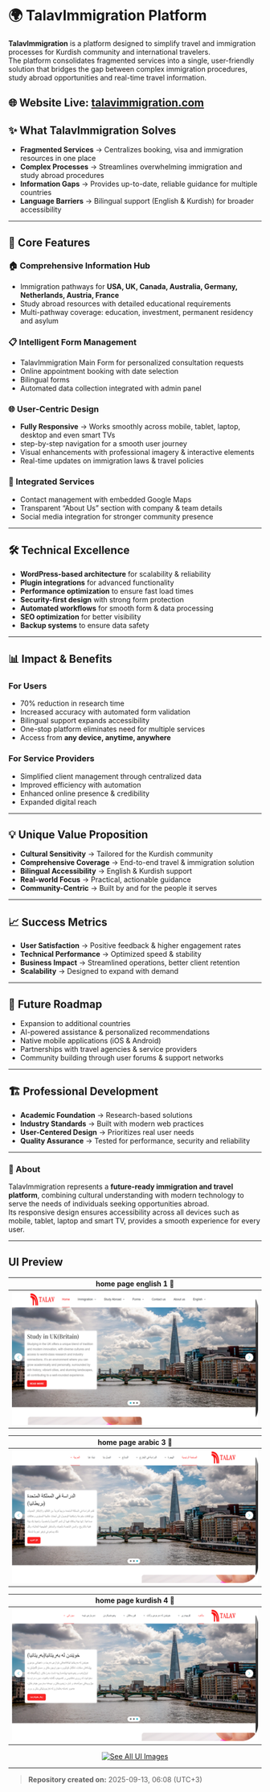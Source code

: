 # 🌍 TalavImmigration Platform

**TalavImmigration** is a platform designed to simplify travel and immigration processes for Kurdish community and international travelers.  
The platform consolidates fragmented services into a single, user-friendly solution that bridges the gap between complex immigration procedures, study abroad opportunities and real-time travel information.

🌐 **Website Live:** [talavimmigration.com](https://talavimmigration.com)
---

## ✨ What TalavImmigration Solves
- **Fragmented Services** → Centralizes booking, visa and immigration resources in one place  
- **Complex Processes** → Streamlines overwhelming immigration and study abroad procedures  
- **Information Gaps** → Provides up-to-date, reliable guidance for multiple countries  
- **Language Barriers** → Bilingual support (English & Kurdish) for broader accessibility  

---

## 🚀 Core Features
### 🏠 Comprehensive Information Hub
- Immigration pathways for **USA, UK, Canada, Australia, Germany, Netherlands, Austria, France**  
- Study abroad resources with detailed educational requirements  
- Multi-pathway coverage: education, investment, permanent residency and asylum  

### 📋 Intelligent Form Management
- TalavImmigration Main Form for personalized consultation requests  
- Online appointment booking with date selection  
- Bilingual forms 
- Automated data collection integrated with admin panel  

### 🌐 User-Centric Design
- **Fully Responsive** → Works smoothly across mobile, tablet, laptop, desktop and even smart TVs  
- step-by-step navigation for a smooth user journey  
- Visual enhancements with professional imagery & interactive elements  
- Real-time updates on immigration laws & travel policies  

### 📍 Integrated Services
- Contact management with embedded Google Maps  
- Transparent “About Us” section with company & team details  
- Social media integration for stronger community presence  

---

## 🛠️ Technical Excellence
- **WordPress-based architecture** for scalability & reliability  
- **Plugin integrations** for advanced functionality  
- **Performance optimization** to ensure fast load times  
- **Security-first design** with strong form protection  
- **Automated workflows** for smooth form & data processing  
- **SEO optimization** for better visibility  
- **Backup systems** to ensure data safety  

---

## 📊 Impact & Benefits
### For Users
- 70% reduction in research time  
- Increased accuracy with automated form validation  
- Bilingual support expands accessibility
- One-stop platform eliminates need for multiple services  
- Access from **any device, anytime, anywhere**  

### For Service Providers
- Simplified client management through centralized data  
- Improved efficiency with automation  
- Enhanced online presence & credibility  
- Expanded digital reach  

---

## 💡 Unique Value Proposition
- **Cultural Sensitivity** → Tailored for the Kurdish community  
- **Comprehensive Coverage** → End-to-end travel & immigration solution  
- **Bilingual Accessibility** → English & Kurdish support  
- **Real-world Focus** → Practical, actionable guidance  
- **Community-Centric** → Built by and for the people it serves  

---

## 📈 Success Metrics
- **User Satisfaction** → Positive feedback & higher engagement rates  
- **Technical Performance** → Optimized speed & stability  
- **Business Impact** → Streamlined operations, better client retention  
- **Scalability** → Designed to expand with demand  

---

## 🔮 Future Roadmap
- Expansion to additional countries  
- AI-powered assistance & personalized recommendations  
- Native mobile applications (iOS & Android)  
- Partnerships with travel agencies & service providers  
- Community building through user forums & support networks  

---

## 🏗️ Professional Development
- **Academic Foundation** → Research-based solutions  
- **Industry Standards** → Built with modern web practices  
- **User-Centered Design** → Prioritizes real user needs  
- **Quality Assurance** → Tested for performance, security and reliability  

---

### 📌 About
TalavImmigration represents a **future-ready immigration and travel platform**, combining cultural understanding with modern technology to serve the needs of individuals seeking opportunities abroad.  
Its responsive design ensures accessibility across all devices such as mobile, tablet, laptop and smart TV, provides a smooth experience for every user.

---

## UI Preview

|home page english 1 🔽|
|:---------------:|
|![home page english ](docs/ui/home-page-english-1.png)|

|home page arabic 3 🔽|
|:---------------:|
|![home page arabic ](docs/ui/home-page-arabic-3.png)|

|home page kurdish 4 🔽|
|:---------------:|
|![home page kurdish ](docs/ui/home-page-kurdish-4.png)|
<p align="center">
  <a href="docs/ui-gallery.md">
    <img src="https://img.shields.io/badge/See%20All%20UI%20Images-2b90d9" alt="See All UI Images" width="200" height="50">
  </a>
</p>

---
> **Repository created on:** 2025-09-13, 06:08 (UTC+3)
